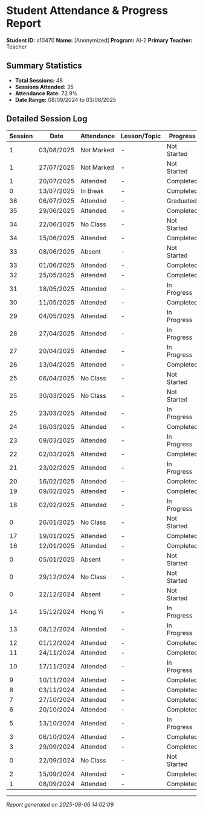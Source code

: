 # Student Attendance & Progress Report

**Student ID:** s10470
**Name:** [Anonymized]
**Program:** AI-2
**Primary Teacher:** Teacher

## Summary Statistics
- **Total Sessions:** 48
- **Sessions Attended:** 35
- **Attendance Rate:** 72.9%
- **Date Range:** 08/09/2024 to 03/08/2025

## Detailed Session Log

| Session | Date | Attendance | Lesson/Topic | Progress |
|---------|------|------------|--------------|----------|
| 1 | 03/08/2025 | Not Marked | - | Not Started |
| 1 | 27/07/2025 | Not Marked | - | Not Started |
| 1 | 20/07/2025 | Attended | - | Completed |
| 0 | 13/07/2025 | In Break | - | Completed |
| 36 | 06/07/2025 | Attended | - | Graduated |
| 35 | 29/06/2025 | Attended | - | Completed |
| 34 | 22/06/2025 | No Class | - | Not Started |
| 34 | 15/06/2025 | Attended | - | Completed |
| 33 | 08/06/2025 | Absent | - | Not Started |
| 33 | 01/06/2025 | Attended | - | Completed |
| 32 | 25/05/2025 | Attended | - | Completed |
| 31 | 18/05/2025 | Attended | - | In Progress |
| 30 | 11/05/2025 | Attended | - | Completed |
| 29 | 04/05/2025 | Attended | - | In Progress |
| 28 | 27/04/2025 | Attended | - | In Progress |
| 27 | 20/04/2025 | Attended | - | In Progress |
| 26 | 13/04/2025 | Attended | - | Completed |
| 25 | 06/04/2025 | No Class | - | Not Started |
| 25 | 30/03/2025 | No Class | - | Not Started |
| 25 | 23/03/2025 | Attended | - | In Progress |
| 24 | 16/03/2025 | Attended | - | Completed |
| 23 | 09/03/2025 | Attended | - | In Progress |
| 22 | 02/03/2025 | Attended | - | Completed |
| 21 | 23/02/2025 | Attended | - | In Progress |
| 20 | 16/02/2025 | Attended | - | Completed |
| 19 | 09/02/2025 | Attended | - | Completed |
| 18 | 02/02/2025 | Attended | - | In Progress |
| 0 | 26/01/2025 | No Class | - | Not Started |
| 17 | 19/01/2025 | Attended | - | Completed |
| 16 | 12/01/2025 | Attended | - | Completed |
| 0 | 05/01/2025 | Absent | - | Not Started |
| 0 | 29/12/2024 | No Class | - | Not Started |
| 0 | 22/12/2024 | Absent | - | Not Started |
| 14 | 15/12/2024 | Hong Yi | - | In Progress |
| 13 | 08/12/2024 | Attended | - | In Progress |
| 12 | 01/12/2024 | Attended | - | Completed |
| 11 | 24/11/2024 | Attended | - | Completed |
| 10 | 17/11/2024 | Attended | - | In Progress |
| 9 | 10/11/2024 | Attended | - | Completed |
| 8 | 03/11/2024 | Attended | - | Completed |
| 7 | 27/10/2024 | Attended | - | Completed |
| 6 | 20/10/2024 | Attended | - | Completed |
| 5 | 13/10/2024 | Attended | - | In Progress |
| 3 | 06/10/2024 | Attended | - | Completed |
| 3 | 29/09/2024 | Attended | - | Completed |
| 0 | 22/09/2024 | No Class | - | Not Started |
| 2 | 15/09/2024 | Attended | - | Completed |
| 1 | 08/09/2024 | Attended | - | Completed |

---
*Report generated on 2025-08-06 14:02:09*